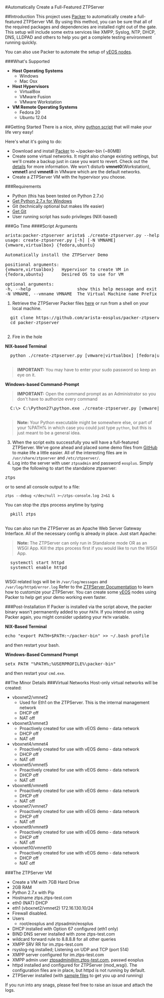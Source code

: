 #Automatically Create a Full-Featured ZTPServer

##Introduction
This project uses [Packer](https://packer.io) to automatically create a
full-featured ZTPServer VM.
By using this method, you can be sure that all of the required packages and
dependencies are installed right out of the gate.
This setup will include some extra services like XMPP, Syslog, NTP, DHCP, DNS,
LLDPAD and others to help you get a complete testing environment running quickly.

You can also use Packer to automate the setup of [vEOS nodes](https://github.com/arista-eosplus/packer-veos).

###What's Supported
* **Host Operating Systems**
  * Windows
  * Mac Osx
* **Host Hypervisors**
  * VirtualBox
  * VMware Fusion
  * VMware Workstation
* **VM Remote Operating Systems**
  * Fedora 20
  * Ubuntu 12.04

##Getting Started
There is a nice, shiny [python script](https://github.com/arista-eosplus/packer-ztpserver/blob/master/create-ztpserver.py)
that will make your life very easy!

Here's what it's going to do:
* Download and install [Packer](https://packer.io) to ~/packer-bin (~80MB)
* Create some virtual networks. It might also change existing settings,
but we'll create a backup just in case you want to revert. Check out the
[details](#the-minor-details) for more information. We won't disturb **vmnet0**(Workstation),  **vmnet1** and **vmnet8** in VMware which are
the default networks.
* Create a ZTPServer VM with the hypervisor you choose.

###Requirements
* Python (this has been tested on Python 2.7.x)
 * [Get Python 2.7.x for Windows](https://www.python.org/downloads/windows/)
* Git (technically optional but makes life easier)
 * [Get Git](http://git-scm.com/downloads)
* User running script has sudo privileges (NIX-based)

###Go Time
####Script Arguments
<pre>
arista:packer-ztpserver arista$ ./create-ztpserver.py --help
usage: create-ztpserver.py [-h] [-N VMNAME]
{vmware,virtualbox} {fedora,ubuntu}

Automatically install the ZTPServer Demo

positional arguments:
{vmware,virtualbox}   Hypervisor to create VM in
{fedora,ubuntu}       Desired OS to use for VM

optional arguments:
-h, --help                  show this help message and exit
-N VMNAME, --vmname VMNAME  The Virtual Machine name Prefix
</pre>

1. Retrieve the ZTPServer Packer files [here](https://github.com/arista-eosplus/packer-ztpserver/archive/master.zip) or run from a shell on your local machine.
  <pre>
  git clone https://github.com/arista-eosplus/packer-ztpserver.git
  cd packer-ztpserver
  </pre>
2. Fire in the hole

  **NIX-based Terminal**
  <pre>
  python ./create-ztpserver.py [vmware|virtualbox] [fedora|ubuntu] --vmname VMNAME-PREFIX
  </pre>
  > **IMPORTANT:** You may have to enter your sudo password so keep an eye on it.

  **Windows-based Command-Prompt**
  > **IMPORTANT:** Open the command prompt as an Administrator so you don't have to authorize every command

  <pre>
  C:\> C:\Python27\python.exe ./create-ztpserver.py [vmware|virtualbox] [fedora|ubuntu] --vmname VMNAME-PREFIX
  </pre>
  > **Note:** Your Python executable might be somewhere else, or part of your
    %PATH% in which case you could just type ```python```, but this is just
    meant to be a general idea.

3. When the script exits successfully you will have a full-featured ZTPServer.  We've gone ahead and placed some demo files from [GitHub](https://github.com/arista-eosplus/ztpserver-demo) to make life a little easier. All of the interesting files are in ```/usr/share/ztpserver``` and ```/etc/ztpserver/```.
4. Log into the server with user ```ztpsadmin``` and password ```eosplus```. Simply type the following to start the standalone ztpserver:
<pre>
ztps
</pre>
  or to send all console output to a file:
  ```
  ztps --debug </dev/null >~/ztps-console.log 2>&1 &
  ```
  You can stop the ztps process anytime by typing
  <pre>
  pkill ztps
  </pre>
  You can also run the ZTPServer as an Apache Web Server Gateway Interface.  All of  the necessary config is already in place.  Just start Apache:
  > **Note:** The ZTPServer can only run in Standalone mode OR as an WSGI App. Kill the ztps process first if you would like to run the WSGI App.

  <pre>
  systemctl start httpd
  systemctl enable httpd
  </pre>
  WSGI related logs will be in ```/var/log/messages``` and ```/var/log/httpd/error.log```
  Refer to the [ZTPServer Documentation](http://ztpserver.readthedocs.org/en/develop/) to learn how to customize your ZTPServer. You can create some [vEOS](https://github.com/arista-eosplus/packer-veos) nodes using Packer to help get your demo working even faster.

###Post-Installation
If Packer is installed via the script above, the packer binary wasn't permanently
added to your ```PATH```.  If you intend on using Packer again, you might consider
updating your ```PATH``` variable.

**NIX-Based Terminal**
<pre>
echo "export PATH=$PATH:~/packer-bin" >> ~/.bash_profile
</pre>
and then restart your bash.

**Windows-Based Command Prompt**
<pre>
setx PATH "%PATH%;%USERPROFILE%\packer-bin"
</pre>
and then restart your ```cmd.exe```.

##The Minor Details
###Virtual Networks
Host-only virtual networks will be created:
* vboxnet2/vmnet2
  * Used for Eth1 on the ZTPServer.  This is the internal management network
  * DHCP off
  * NAT off
* vboxnet3/vmnet3
  * Proactively created for use with vEOS demo - data network
  * DHCP off
  * NAT off
* vboxnet4/vmnet4
  * Proactively created for use with vEOS demo - data network
  * DHCP off
  * NAT off
* vboxnet5/vmnet5
  * Proactively created for use with vEOS demo - data network
  * DHCP off
  * NAT off
* vboxnet6/vmnet6
  * Proactively created for use with vEOS demo - data network
  * DHCP off
  * NAT off
* vboxnet7/vmnet7
  * Proactively created for use with vEOS demo - data network
  * DHCP off
  * NAT off
* vboxnet9/vmnet9
  * Proactively created for use with vEOS demo - data network
  * DHCP off
  * NAT off
* vboxnet10/vmnet10
  * Proactively created for use with vEOS demo - data network
  * DHCP off
  * NAT off

###The ZTPServer VM
* Create a VM with 7GB Hard Drive
* 2GB RAM
* Python 2.7.x with Pip
* Hostname ztps.ztps-test.com
* eth0 (NAT) DHCP
* eth1 (vboxnet2/vmnet2) 172.16.130.10/24
* Firewall disabled.
* Users
  * root/eosplus and ztpsadmin/eosplus
* DHCP installed with Option 67 configured (eth1 only)
* BIND DNS server installed with zone ztps-test.com
* wildcard forward rule to 8.8.8.8 for all other queries
* XMPP SRV RR for im.ztps-test.com
* rsyslog-ng installed; Listening on UDP and TCP (port 514)
* XMPP server configured for im.ztps-test.com
* XMPP admin user ztpsadmin@im.ztps-test.com, passwd eosplus
* httpd installed and configured for ZTPServer (mod_wsgi).  The configuration files are in place, but httpd is not running by default.
* ZTPServer installed (with [sample files](https://github.com/arista-eosplus/ztpserver-demo) to get you up and running)

If you run into any snags, please feel free to raise an issue and attach the
logs.
